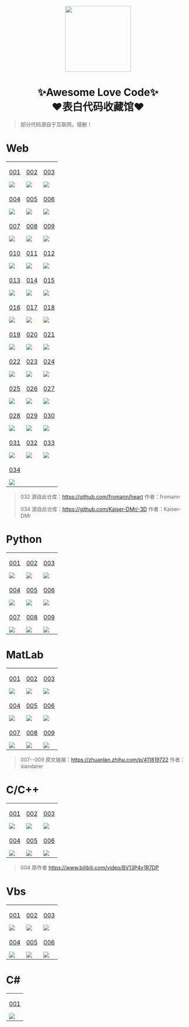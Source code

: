 <div align="center">
    <img  width=180 src="https://cdn.jsdelivr.net/gh/sun0225SUN/Awesome-Love-Code/assets/logo.png"/>
    <h1>✨Awesome Love Code✨<br>❤️表白代码收藏馆❤️</h1> 
</div>

> 部分代码源自于互联网，侵删！

# Web

<table align="center">
    <!-- 第一行 -->
    <tr>
    <td valign="top">
        <a target="_blank" href="https://sun0225sun.github.io/Awesome-Love-Code/Web/001">
            <p align="center">001</p>
            <img src="https://cdn.jsdelivr.net/gh/sun0225SUN/Awesome-Love-Code/assets/img/web/001.jpg"/>
        </a>
    </td>
    <td valign="top">
        <a target="_blank" href="https://sun0225sun.github.io/Awesome-Love-Code/Web/002">
            <p align="center">002</p>
            <img src="https://cdn.jsdelivr.net/gh/sun0225SUN/Awesome-Love-Code/assets/img/web/002.jpg"/>
        </a>
    </td>
    <td valign="top">
        <a target="_blank" href="https://sun0225sun.github.io/Awesome-Love-Code/Web/003">
            <p align="center">003</p>
            <img src="https://cdn.jsdelivr.net/gh/sun0225SUN/Awesome-Love-Code/assets/img/web/003.jpg"/>
        </a>
    </td>
    </tr>
    <!-- 第二行 -->
    <tr>
    <td valign="top">
        <a target="_blank" href="https://sun0225sun.github.io/Awesome-Love-Code/Web/004">
            <p align="center">004</p>
            <img src="https://cdn.jsdelivr.net/gh/sun0225SUN/Awesome-Love-Code/assets/img/web/004.jpg"/>
        </a>
    </td>
    <td valign="top">
        <a target="_blank" href="https://sun0225sun.github.io/Awesome-Love-Code/Web/005">
            <p align="center">005</p>
            <img src="https://cdn.jsdelivr.net/gh/sun0225SUN/Awesome-Love-Code/assets/img/web/005.jpg"/>
        </a>
    </td>
    <td valign="top">
        <a target="_blank" href="https://sun0225sun.github.io/Awesome-Love-Code/Web/006">
            <p align="center">006</p>
            <img src="https://cdn.jsdelivr.net/gh/sun0225SUN/Awesome-Love-Code/assets/img/web/006.jpg"/>
        </a>
    </td>
    </tr>
    <!-- 第三行 -->
    <tr>
    <td valign="top">
        <a target="_blank" href="https://sun0225sun.github.io/Awesome-Love-Code/Web/007">
            <p align="center">007</p>
            <img src="https://cdn.jsdelivr.net/gh/sun0225SUN/Awesome-Love-Code/assets/img/web/007.jpg"/>
        </a>
    </td>
    <td valign="top">
        <a target="_blank" href="https://sun0225sun.github.io/Awesome-Love-Code/Web/008">
            <p align="center">008</p>
            <img src="https://cdn.jsdelivr.net/gh/sun0225SUN/Awesome-Love-Code/assets/img/web/008.jpg"/>
        </a>
    </td>
    <td valign="top">
        <a target="_blank" href="https://sun0225sun.github.io/Awesome-Love-Code/Web/009">
            <p align="center">009</p>
            <img src="https://cdn.jsdelivr.net/gh/sun0225SUN/Awesome-Love-Code/assets/img/web/009.jpg"/>
        </a>
    </td>
    </tr>
    <!-- 第四行 -->
    <tr>
    <td valign="top">
        <a target="_blank" href="https://sun0225sun.github.io/Awesome-Love-Code/Web/010">
            <p align="center">010</p>
            <img src="https://cdn.jsdelivr.net/gh/sun0225SUN/Awesome-Love-Code/assets/img/web/010.jpg"/>
        </a>
    </td>
    <td valign="top">
        <a target="_blank" href="https://sun0225sun.github.io/Awesome-Love-Code/Web/011">
            <p align="center">011</p>
            <img src="https://cdn.jsdelivr.net/gh/sun0225SUN/Awesome-Love-Code/assets/img/web/011.jpg"/>
        </a>
    </td>
    <td valign="top">
        <a target="_blank" href="https://sun0225sun.github.io/Awesome-Love-Code/Web/012">
            <p align="center">012</p>
            <img src="https://cdn.jsdelivr.net/gh/sun0225SUN/Awesome-Love-Code/assets/img/web/012.jpg"/>
        </a>
    </td>
    </tr>
    <!-- 第五行 -->
    <tr>
    <td valign="top">
        <a target="_blank" href="https://sun0225sun.github.io/Awesome-Love-Code/Web/013">
            <p align="center">013</p>
            <img src="https://cdn.jsdelivr.net/gh/sun0225SUN/Awesome-Love-Code/assets/img/web/013.jpg"/>
        </a>
    </td>
    <td valign="top">
        <a target="_blank" href="https://sun0225sun.github.io/Awesome-Love-Code/Web/014">
            <p align="center">014</p>
            <img src="https://cdn.jsdelivr.net/gh/sun0225SUN/Awesome-Love-Code/assets/img/web/014.jpg"/>
        </a>
    </td>
    <td valign="top">
        <a target="_blank" href="https://sun0225sun.github.io/Awesome-Love-Code/Web/015">
            <p align="center">015</p>
            <img src="https://cdn.jsdelivr.net/gh/sun0225SUN/Awesome-Love-Code/assets/img/web/015.jpg"/>
        </a>
    </td>
    </tr>
    <!-- 第六行 -->
    <tr>
    <td valign="top">
        <a target="_blank" href="https://sun0225sun.github.io/Awesome-Love-Code/Web/016">
            <p align="center">016</p>
            <img src="https://cdn.jsdelivr.net/gh/sun0225SUN/Awesome-Love-Code/assets/img/web/016.jpg"/>
        </a>
    </td>
    <td valign="top">
        <a target="_blank" href="https://sun0225sun.github.io/Awesome-Love-Code/Web/017">
            <p align="center">017</p>
            <img src="https://cdn.jsdelivr.net/gh/sun0225SUN/Awesome-Love-Code/assets/img/web/017.jpg"/>
        </a>
    </td>
    <td valign="top">
        <a target="_blank" href="https://sun0225sun.github.io/Awesome-Love-Code/Web/018">
            <p align="center">018</p>
            <img src="https://cdn.jsdelivr.net/gh/sun0225SUN/Awesome-Love-Code/assets/img/web/018.jpg"/>
        </a>
    </td>
    </tr>
    <!-- 第七行 -->
    <tr>
    <td valign="top">
        <a target="_blank" href="https://sun0225sun.github.io/Awesome-Love-Code/Web/019">
            <p align="center">019</p>
            <img src="https://cdn.jsdelivr.net/gh/sun0225SUN/Awesome-Love-Code/assets/img/web/019.jpg"/>
        </a>
    </td>
    <td valign="top">
        <a target="_blank" href="https://sun0225sun.github.io/Awesome-Love-Code/Web/020">
            <p align="center">020</p>
            <img src="https://cdn.jsdelivr.net/gh/sun0225SUN/Awesome-Love-Code/assets/img/web/020.jpg"/>
        </a>
    </td>
    <td valign="top">
        <a target="_blank" href="https://sun0225sun.github.io/Awesome-Love-Code/Web/021">
            <p align="center">021</p>
            <img src="https://cdn.jsdelivr.net/gh/sun0225SUN/Awesome-Love-Code/assets/img/web/021.jpg"/>
        </a>
    </td>
    </tr>
    <!-- 第八行 -->
    <tr>
    <td valign="top">
        <a target="_blank" href="https://sun0225sun.github.io/Awesome-Love-Code/Web/022">
            <p align="center">022</p>
            <img src="https://cdn.jsdelivr.net/gh/sun0225SUN/Awesome-Love-Code/assets/img/web/022.jpg"/>
        </a>
    </td>
    <td valign="top">
        <a target="_blank" href="https://sun0225sun.github.io/Awesome-Love-Code/Web/023">
            <p align="center">023</p>
            <img src="https://cdn.jsdelivr.net/gh/sun0225SUN/Awesome-Love-Code/assets/img/web/023.jpg"/>
        </a>
    </td>
    <td valign="top">
        <a target="_blank" href="https://sun0225sun.github.io/Awesome-Love-Code/Web/024">
            <p align="center">024</p>
            <img src="https://cdn.jsdelivr.net/gh/sun0225SUN/Awesome-Love-Code/assets/img/web/024.jpg"/>
        </a>
    </td>
    </tr>
    <!-- 第九行 -->
    <tr>
    <td valign="top">
        <a target="_blank" href="https://sun0225sun.github.io/Awesome-Love-Code/Web/025">
            <p align="center">025</p>
            <img src="https://cdn.jsdelivr.net/gh/sun0225SUN/Awesome-Love-Code/assets/img/web/025.jpg"/>
        </a>
    </td>
    <td valign="top">
        <a target="_blank" href="https://sun0225sun.github.io/Awesome-Love-Code/Web/026">
            <p align="center">026</p>
            <img src="https://cdn.jsdelivr.net/gh/sun0225SUN/Awesome-Love-Code/assets/img/web/026.jpg"/>
        </a>
    </td>
    <td valign="top">
        <a target="_blank" href="https://sun0225sun.github.io/Awesome-Love-Code/Web/027">
            <p align="center">027</p>
            <img src="https://cdn.jsdelivr.net/gh/sun0225SUN/Awesome-Love-Code/assets/img/web/027.jpg"/>
        </a>
    </td>
    </tr>
    <!-- 第十行 -->
    <tr>
    <td valign="top">
        <a target="_blank" href="https://sun0225sun.github.io/Awesome-Love-Code/Web/028">
            <p align="center">028</p>
            <img src="https://cdn.jsdelivr.net/gh/sun0225SUN/Awesome-Love-Code/assets/img/web/028.jpg"/>
        </a>
    </td>
    <td valign="top">
        <a target="_blank" href="https://sun0225sun.github.io/Awesome-Love-Code/Web/029">
            <p align="center">029</p>
            <img src="https://cdn.jsdelivr.net/gh/sun0225SUN/Awesome-Love-Code/assets/img/web/029.jpg"/>
        </a>
    </td>
    <td valign="top">
        <a target="_blank" href="https://sun0225sun.github.io/Awesome-Love-Code/Web/030">
            <p align="center">030</p>
            <img src="https://cdn.jsdelivr.net/gh/sun0225SUN/Awesome-Love-Code/assets/img/web/030.jpg"/>
        </a>
    </td>
    </tr>
    <!-- 第十一行 -->
    <tr>
        <td valign="top">
        <a target="_blank" href="https://sun0225sun.github.io/Awesome-Love-Code/Web/031">
            <p align="center">031</p>
            <img src="https://cdn.jsdelivr.net/gh/sun0225SUN/Awesome-Love-Code/assets/img/web/031.png"/>
        </a>
    </td>
    <td valign="top">
        <a target="_blank" href="https://sun0225sun.github.io/Awesome-Love-Code/Web/032">
            <p align="center">032</p>
            <img src="https://cdn.jsdelivr.net/gh/sun0225SUN/Awesome-Love-Code/assets/img/web/032.png"/>
        </a>
    </td>
    <td valign="top">
        <a target="_blank" href="https://sun0225sun.github.io/Awesome-Love-Code/Web/033">
            <p align="center">033</p>
            <img src="https://cdn.jsdelivr.net/gh/sun0225SUN/Awesome-Love-Code/assets/img/web/033.png"/>
        </a>
    </td>
    </tr>
    <!-- 第十一行 -->
    <tr>
        <td valign="top">
        <a target="_blank" href="https://sun0225sun.github.io/Awesome-Love-Code/Web/034">
            <p align="center">034</p>
            <img src="https://cdn.jsdelivr.net/gh/sun0225SUN/Awesome-Love-Code/assets/img/web/034.png"/>
        </a>
    </td>
    </tr>
</table>

>  032 源自此仓库：https://github.com/fromann/heart  作者：fromann
> 
>  034 源自此仓库：https://github.com/Kaiser-DMr/-3D  作者：Kaiser-DMr

# Python

<table align="center">
    <!-- 第一行 -->
    <tr>
    <td valign="top">
        <a target="_blank" href="https://github.com/sun0225SUN/Awesome-Love-Code/tree/main/Python/001">
            <p align="center">001</p>
            <img src="https://cdn.jsdelivr.net/gh/sun0225SUN/Awesome-Love-Code/assets/img/python/001.jpg"/>
        </a>
    </td>
    <td valign="top">
        <a target="_blank" href="https://github.com/sun0225SUN/Awesome-Love-Code/tree/main/Python/002">
            <p align="center">002</p>
            <img src="https://cdn.jsdelivr.net/gh/sun0225SUN/Awesome-Love-Code/assets/img/python/002.jpg"/>
        </a>
    </td>
    <td valign="top">
        <a target="_blank" href="https://github.com/sun0225SUN/Awesome-Love-Code/tree/main/Python/003">
            <p align="center">003</p>
            <img src="https://cdn.jsdelivr.net/gh/sun0225SUN/Awesome-Love-Code/assets/img/python/003.jpg"/>
        </a>
    </td>
    </tr>
    <!-- 第二行 -->
    <tr>
    <td valign="top">
        <a target="_blank" href="https://github.com/sun0225SUN/Awesome-Love-Code/tree/main/Python/004">
            <p align="center">004</p>
            <img src="https://cdn.jsdelivr.net/gh/sun0225SUN/Awesome-Love-Code/assets/img/python/004.jpg"/>
        </a>
    </td>
    <td valign="top">
        <a target="_blank" href="https://github.com/sun0225SUN/Awesome-Love-Code/tree/main/Python/005">
            <p align="center">005</p>
            <img src="https://cdn.jsdelivr.net/gh/sun0225SUN/Awesome-Love-Code/assets/img/python/005.jpg"/>
        </a>
    </td>
    <td valign="top">
        <a target="_blank" href="https://github.com/sun0225SUN/Awesome-Love-Code/tree/main/Python/006">
            <p align="center">006</p>
            <img src="https://cdn.jsdelivr.net/gh/sun0225SUN/Awesome-Love-Code/assets/img/python/006.jpg"/>
        </a>
    </td>
    </tr>
    <!-- 第三行 -->
    <tr>
    <td valign="top">
        <a target="_blank" href="https://github.com/sun0225SUN/Awesome-Love-Code/tree/main/Python/007">
            <p align="center">007</p>
            <img src="https://cdn.jsdelivr.net/gh/sun0225SUN/Awesome-Love-Code/assets/img/python/007.jpg"/>
        </a>
    </td>
    <td valign="top">
        <a target="_blank" href="https://github.com/sun0225SUN/Awesome-Love-Code/tree/main/Python/008">
            <p align="center">008</p>
            <img src="https://cdn.jsdelivr.net/gh/sun0225SUN/Awesome-Love-Code/assets/img/python/008.png"/>
        </a>
    </td>
    <td valign="top">
        <a target="_blank" href="https://github.com/sun0225SUN/Awesome-Love-Code/tree/main/Python/009">
            <p align="center">009</p>
            <img src="https://cdn.jsdelivr.net/gh/sun0225SUN/Awesome-Love-Code/assets/img/python/009.png"/>
        </a>
    </td>
    </tr>
</table>

# MatLab


<table align="center">
    <!-- 第一行 -->
    <tr>
    <td valign="top">
        <a target="_blank" href="https://github.com/sun0225SUN/Awesome-Love-Code/tree/main/MatLab/001">
            <p align="center">001</p>
            <img src="https://cdn.jsdelivr.net/gh/sun0225SUN/Awesome-Love-Code/assets/img/matlab/001.jpg"/>
        </a>
    </td>
    <td valign="top">
        <a target="_blank" href="https://github.com/sun0225SUN/Awesome-Love-Code/tree/main/MatLab/002">
            <p align="center">002</p>
            <img src="https://cdn.jsdelivr.net/gh/sun0225SUN/Awesome-Love-Code/assets/img/matlab/002.gif"/>
        </a>
    </td>
    <td valign="top">
        <a target="_blank" href="https://github.com/sun0225SUN/Awesome-Love-Code/tree/main/MatLab/003">
            <p align="center">003</p>
            <img src="https://cdn.jsdelivr.net/gh/sun0225SUN/Awesome-Love-Code/assets/img/matlab/003.jpg"/>
        </a>
    </td>
    </tr>
    <!-- 第二行 -->
    <tr>
    <td valign="top">
        <a target="_blank" href="https://github.com/sun0225SUN/Awesome-Love-Code/tree/main/MatLab/004">
            <p align="center">004</p>
            <img src="https://cdn.jsdelivr.net/gh/sun0225SUN/Awesome-Love-Code/assets/img/matlab/004.jpg"/>
        </a>
    </td>
    <td valign="top">
        <a target="_blank" href="https://github.com/sun0225SUN/Awesome-Love-Code/tree/main/MatLab/005">
            <p align="center">005</p>
            <img src="https://cdn.jsdelivr.net/gh/sun0225SUN/Awesome-Love-Code/assets/img/matlab/005.jpg"/>
        </a>
    </td>
    <td valign="top">
        <a target="_blank" href="https://github.com/sun0225SUN/Awesome-Love-Code/tree/main/MatLab/006">
            <p align="center">006</p>
            <img src="https://cdn.jsdelivr.net/gh/sun0225SUN/Awesome-Love-Code/assets/img/matlab/006.jpg"/>
        </a>
    </td>
    </tr>
    <!-- 第三行 -->
    <tr>
    <td valign="top">
        <a target="_blank" href="https://github.com/sun0225SUN/Awesome-Love-Code/tree/main/MatLab/007">
            <p align="center">007</p>
            <img src="https://cdn.jsdelivr.net/gh/sun0225SUN/Awesome-Love-Code/assets/img/matlab/007.jpg"/>
        </a>
    </td>
    <td valign="top">
        <a target="_blank" href="https://github.com/sun0225SUN/Awesome-Love-Code/tree/main/MatLab/008">
            <p align="center">008</p>
            <img src="https://cdn.jsdelivr.net/gh/sun0225SUN/Awesome-Love-Code/assets/img/matlab/008.jpg"/>
        </a>
    </td>
    <td valign="top">
        <a target="_blank" href="https://github.com/sun0225SUN/Awesome-Love-Code/tree/main/MatLab/009">
            <p align="center">009</p>
            <img src="https://cdn.jsdelivr.net/gh/sun0225SUN/Awesome-Love-Code/assets/img/matlab/009.jpg"/>
        </a>
    </td>
    </tr>
</table>

> 007--009  原文链接：https://zhuanlan.zhihu.com/p/411819722  作者：slandarer

# C/C++

<table >
    <!-- 第一行 -->
    <tr>
    <td valign="top">
        <a target="_blank" href="https://github.com/sun0225SUN/Awesome-Love-Code/tree/main/C/001">
            <p align="center">001</p>
            <img src="https://cdn.jsdelivr.net/gh/sun0225SUN/Awesome-Love-Code/assets/img/c/001.png"/>
        </a>
    </td>
    <td valign="top">
        <a target="_blank" href="https://github.com/sun0225SUN/Awesome-Love-Code/tree/main/C/002">
            <p align="center">002</p>
            <img src="https://cdn.jsdelivr.net/gh/sun0225SUN/Awesome-Love-Code/assets/img/c/002.png"/>
        </a>
    </td>
    <td valign="top">
        <a target="_blank" href="https://github.com/sun0225SUN/Awesome-Love-Code/tree/main/C/003">
            <p align="center">003</p>
            <img src="https://cdn.jsdelivr.net/gh/sun0225SUN/Awesome-Love-Code/assets/img/c/003.png"/>
        </a>
    </td>
    </tr>
    <!-- 第二行 -->
    <tr>
    <td valign="top">
        <a target="_blank" href="https://github.com/sun0225SUN/love">
            <p align="center">004</p>
            <img src="https://cdn.jsdelivr.net/gh/sun0225SUN/Awesome-Love-Code/assets/img/c/004.png"/>
        </a>
    </td>
    <td valign="top">
        <a target="_blank" href="https://github.com/sun0225SUN/meteor">
            <p align="center">005</p>
            <img src="https://cdn.jsdelivr.net/gh/sun0225SUN/Awesome-Love-Code/assets/img/c/005.png"/>
        </a>
    </td>
    <td valign="top">
        <a target="_blank" href="https://github.com/sun0225SUN/fireworks">
            <p align="center">006</p>
            <img src="https://cdn.jsdelivr.net/gh/sun0225SUN/Awesome-Love-Code/assets/img/c/006.png"/>
        </a>
    </td>
    </tr>
</table>

> 004 原作者 https://www.bilibili.com/video/BV13P4y1R7DP

# Vbs

<table >
    <!-- 第一行 -->
    <tr>
    <td valign="top">
        <a target="_blank" href="https://github.com/sun0225SUN/Awesome-Love-Code/tree/main/Vbs/001">
            <p align="center">001</p>
            <img src="https://cdn.jsdelivr.net/gh/sun0225SUN/Awesome-Love-Code/assets/img/vbs/001.gif"/>
        </a>
    </td>
    <td valign="top">
        <a target="_blank" href="https://github.com/sun0225SUN/Awesome-Love-Code/tree/main/Vbs/002">
            <p align="center">002</p>
            <img src="https://cdn.jsdelivr.net/gh/sun0225SUN/Awesome-Love-Code/assets/img/vbs/002.gif"/>
        </a>
    </td>
    <td valign="top">
        <a target="_blank" href="https://github.com/sun0225SUN/Awesome-Love-Code/tree/main/Vbs/003">
            <p align="center">003</p>
            <img src="https://cdn.jsdelivr.net/gh/sun0225SUN/Awesome-Love-Code/assets/img/vbs/003.gif"/>
        </a>
    </td>
    </tr>
    <!-- 第二行 -->
    <tr>
    <td valign="top">
        <a target="_blank" href="https://github.com/sun0225SUN/Awesome-Love-Code/tree/main/Vbs/004">
            <p align="center">004</p>
            <img src="https://cdn.jsdelivr.net/gh/sun0225SUN/Awesome-Love-Code/assets/img/vbs/004.gif"/>
        </a>
    </td>
    <td valign="top">
        <a target="_blank" href="https://github.com/sun0225SUN/Awesome-Love-Code/tree/main/Vbs/005">
            <p align="center">005</p>
            <img src="https://cdn.jsdelivr.net/gh/sun0225SUN/Awesome-Love-Code/assets/img/vbs/005.gif"/>
        </a>
    </td>
    <td valign="top">
        <a target="_blank" href="https://github.com/sun0225SUN/Awesome-Love-Code/tree/main/Vbs/006">
            <p align="center">006</p>
            <img src="https://cdn.jsdelivr.net/gh/sun0225SUN/Awesome-Love-Code/assets/img/vbs/006.png"/>
        </a>
    </td>
    </tr>
</table>

# C#

<table align="center">
    <!-- 第一行 -->
    <tr>
    <td valign="top">
        <a target="_blank" href="https://github.com/sun0225SUN/Be-My-Girlfriend">
            <p align="center">001</p>
            <img src="https://cdn.jsdelivr.net/gh/sun0225SUN/Awesome-Love-Code/assets/img/csharp/001.gif"/>
        </a>
    </td>
    </tr>
</table>
